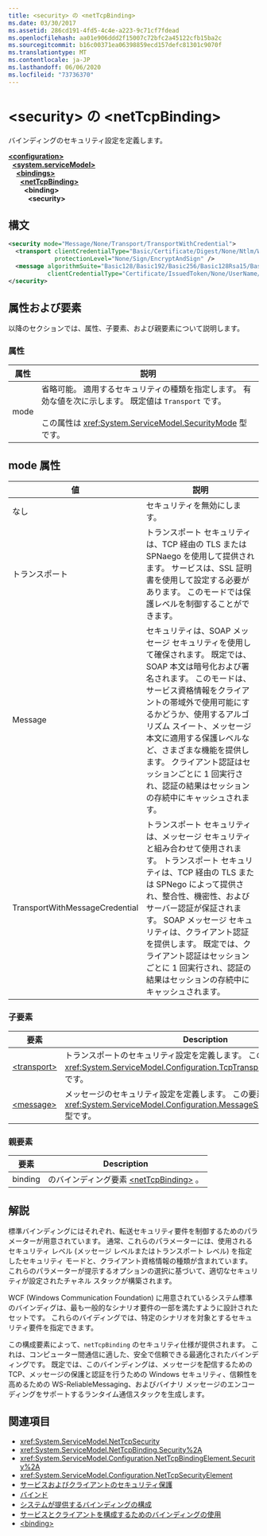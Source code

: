 ```yaml
---
title: <security> の <netTcpBinding>
ms.date: 03/30/2017
ms.assetid: 286cd191-4fd5-4c4e-a223-9c71cf7fdead
ms.openlocfilehash: aa01e906ddd2f15007c72bfc2a45122cfb15ba2c
ms.sourcegitcommit: b16c00371ea06398859ecd157defc81301c9070f
ms.translationtype: MT
ms.contentlocale: ja-JP
ms.lasthandoff: 06/06/2020
ms.locfileid: "73736370"
---
```

# <a name="security-of-nettcpbinding"></a>\<security> の \<netTcpBinding>
バインディングのセキュリティ設定を定義します。  
  
[**\<configuration>**](../configuration-element.md)\
&nbsp;&nbsp;[**\<system.serviceModel>**](system-servicemodel.md)\
&nbsp;&nbsp;&nbsp;&nbsp;[**\<bindings>**](bindings.md)\
&nbsp;&nbsp;&nbsp;&nbsp;&nbsp;&nbsp;[**\<netTcpBinding>**](nettcpbinding.md)\
&nbsp;&nbsp;&nbsp;&nbsp;&nbsp;&nbsp;&nbsp;&nbsp;**\<binding>**\
&nbsp;&nbsp;&nbsp;&nbsp;&nbsp;&nbsp;&nbsp;&nbsp;&nbsp;&nbsp;**\<security>**  
  
## <a name="syntax"></a>構文  
  
```xml  
<security mode="Message/None/Transport/TransportWithCredential">
  <transport clientCredentialType="Basic/Certificate/Digest/None/Ntlm/Windows"
             protectionLevel="None/Sign/EncryptAndSign" />
  <message algorithmSuite="Basic128/Basic192/Basic256/Basic128Rsa15/Basic256Rsa15/TripleDes/TripleDesRsa15/Basic128Sha256/Basic192Sha256/TripleDesSha256/Basic128Sha256Rsa15/Basic192Sha256Rsa15/Basic256Sha256Rsa15/TripleDesSha256Rsa15"
           clientCredentialType="Certificate/IssuedToken/None/UserName/Windows" />
</security>
```  
  
## <a name="attributes-and-elements"></a>属性および要素  
 以降のセクションでは、属性、子要素、および親要素について説明します。  
  
### <a name="attributes"></a>属性  
  
|属性|説明|  
|---------------|-----------------|  
|mode|省略可能。 適用するセキュリティの種類を指定します。 有効な値を次に示します。 既定値は `Transport` です。<br /><br /> この属性は <xref:System.ServiceModel.SecurityMode> 型です。|  
  
## <a name="mode-attribute"></a>mode 属性  
  
|値|説明|  
|-----------|-----------------|  
|なし|セキュリティを無効にします。|  
|トランスポート|トランスポート セキュリティは、TCP 経由の TLS または SPNaego を使用して提供されます。 サービスは、SSL 証明書を使用して設定する必要があります。 このモードでは保護レベルを制御することができます。|  
|Message|セキュリティは、SOAP メッセージ セキュリティを使用して確保されます。 既定では、SOAP 本文は暗号化および署名されます。 このモードは、サービス資格情報をクライアントの帯域外で使用可能にするかどうか、使用するアルゴリズム スイート、メッセージ本文に適用する保護レベルなど、さまざまな機能を提供します。 クライアント認証はセッションごとに 1 回実行され、認証の結果はセッションの存続中にキャッシュされます。|  
|TransportWithMessageCredential|トランスポート セキュリティは、メッセージ セキュリティと組み合わせて使用されます。 トランスポート セキュリティは、TCP 経由の TLS または SPNego によって提供され、整合性、機密性、およびサーバー認証が保証されます。 SOAP メッセージ セキュリティは、クライアント認証を提供します。 既定では、クライアント認証はセッションごとに 1 回実行され、認証の結果はセッションの存続中にキャッシュされます。|  
  
### <a name="child-elements"></a>子要素  
  
|要素|Description|  
|-------------|-----------------|  
|[\<transport>](transport-of-nettcpbinding.md)|トランスポートのセキュリティ設定を定義します。 この要素は <xref:System.ServiceModel.Configuration.TcpTransportSecurityElement> 型です。|  
|[\<message>](message-element-of-nettcpbinding.md)|メッセージのセキュリティ設定を定義します。 この要素は <xref:System.ServiceModel.Configuration.MessageSecurityOverTcpElement> 型です。|  
  
### <a name="parent-elements"></a>親要素  
  
|要素|Description|  
|-------------|-----------------|  
|binding|のバインディング要素 [\<netTcpBinding>](nettcpbinding.md) 。|  
  
## <a name="remarks"></a>解説  
 標準バインディングにはそれぞれ、転送セキュリティ要件を制御するためのパラメーターが用意されています。 通常、これらのパラメーターには、使用されるセキュリティ レベル (メッセージ レベルまたはトランスポート レベル) を指定したセキュリティ モードと、クライアント資格情報の種類が含まれています。 これらのパラメーターが提示するオプションの選択に基づいて、適切なセキュリティが設定されたチャネル スタックが構築されます。  
  
 WCF (Windows Communication Foundation) に用意されているシステム標準のバインディグは、最も一般的なシナリオ要件の一部を満たすように設計されたセットです。 これらのバイディングでは、特定のシナリオを対象とするセキュリティ要件を指定できます。  
  
 この構成要素によって、`netTcpBinding` のセキュリティ仕様が提供されます。 これは、コンピューター間通信に適した、安全で信頼できる最適化されたバインディングです。 既定では、このバインディングは、メッセージを配信するための TCP、メッセージの保護と認証を行うための Windows セキュリティ、信頼性を高めるための WS-ReliableMessaging、およびバイナリ メッセージのエンコーディングをサポートするランタイム通信スタックを生成します。  
  
## <a name="see-also"></a>関連項目

- <xref:System.ServiceModel.NetTcpSecurity>
- <xref:System.ServiceModel.NetTcpBinding.Security%2A>
- <xref:System.ServiceModel.Configuration.NetTcpBindingElement.Security%2A>
- <xref:System.ServiceModel.Configuration.NetTcpSecurityElement>
- [サービスおよびクライアントのセキュリティ保護](../../../wcf/feature-details/securing-services-and-clients.md)
- [バインド](../../../wcf/bindings.md)
- [システムが提供するバインディングの構成](../../../wcf/feature-details/configuring-system-provided-bindings.md)
- [サービスとクライアントを構成するためのバインディングの使用](../../../wcf/using-bindings-to-configure-services-and-clients.md)
- [\<binding>](bindings.md)
